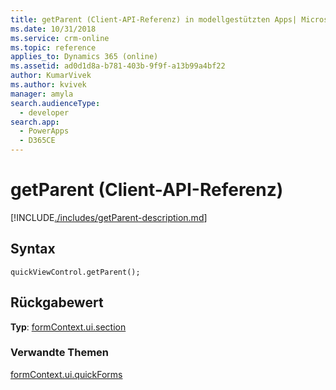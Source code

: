 ```yaml
---
title: getParent (Client-API-Referenz) in modellgestützten Apps| MicrosoftDocs
ms.date: 10/31/2018
ms.service: crm-online
ms.topic: reference
applies_to: Dynamics 365 (online)
ms.assetid: ad0d1d8a-b781-403b-9f9f-a13b99a4bf22
author: KumarVivek
ms.author: kvivek
manager: amyla
search.audienceType:
  - developer
search.app:
  - PowerApps
  - D365CE
---
```

# <a name="getparent-client-api-reference"></a>getParent (Client-API-Referenz)



[!INCLUDE[./includes/getParent-description.md](./includes/getParent-description.md)]

## <a name="syntax"></a>Syntax

`quickViewControl.getParent();`

## <a name="return-value"></a>Rückgabewert

**Typ**: [formContext.ui.section](../formContext-ui-sections.md)

### <a name="related-topics"></a>Verwandte Themen

[formContext.ui.quickForms](../formContext-ui-quickForms.md)




